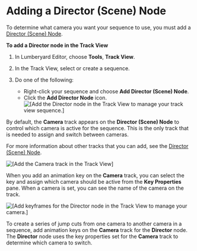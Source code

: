 # Adding a Director \(Scene\) Node<a name="cinematics-adding-a-director-scene-node"></a>

To determine what camera you want your sequence to use, you must add a [Director \(Scene\) Node](cinematics-track-view-nodes-director.md)\. 

**To add a Director node in the Track View**

1. In Lumberyard Editor, choose **Tools**, **Track View**\.

1. In the Track View, select or create a sequence\.

1. Do one of the following:
   + Right\-click your sequence and choose **Add Director \(Scene\) Node**\.
   + Click the **Add Director Node** icon\.  
![\[Add the Director node in the Track View to manage your track view sequence.\]](http://docs.aws.amazon.com/lumberyard/latest/userguide/images/cinematics/cinematics-track-view-editor-adding-director-node-1.png)

By default, the **Camera** track appears on the **Director \(Scene\) Node** to control which camera is active for the sequence\. This is the only track that is needed to assign and switch between cameras\. 

For more information about other tracks that you can add, see the [Director \(Scene\) Node](cinematics-track-view-nodes-director.md)\.

![\[Add the Camera track in the Track View\]](http://docs.aws.amazon.com/lumberyard/latest/userguide/images/cinematics/cinematics-track-view-editor-adding-director-node-2.png)

When you add an animation key on the **Camera** track, you can select the key and assign which camera should be active from the **Key Properties** pane\. When a camera is set, you can see the name of the camera on the track\.

![\[Add keyframes for the Director node in the Track View to manage your camera.\]](http://docs.aws.amazon.com/lumberyard/latest/userguide/images/cinematics/cinematics-track-view-editor-adding-director-node-3.png)

To create a series of jump cuts from one camera to another camera in a sequence, add animation keys on the **Camera** track for the **Director** node\. The **Director** node uses the key properties set for the **Camera** track to determine which camera to switch\.